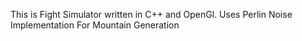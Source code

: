 This is Fight Simulator written in C++ and OpenGl. Uses Perlin Noise Implementation For Mountain Generation
